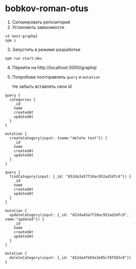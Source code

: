 # bobkov-roman-otus
1. Склоинровать репозиторий
2. Установить зависимости
```
cd nest-graphql
npm i
```

3. Запустить в режиме разработки
```
npm run start:dev
```
4. Перейти на http://localhost:3000/graphql
5. Попробова поотправлять `query` и `mutation`

   Не забыть вставлять свои id
```
query {
  categories {
    _id
    name
    createdAt
    updatedAt
  }
}
```
```
mutation {
  createCategory(input: {name:"delete test"}) {
    _id
    name
    createdAt
    updatedAt
  }
}
```

```
query {
  findCategory(input: {_id: "652da3a57f10ac952ad2dfc4"}) {
    _id
    name
    createdAt
    updatedAt
  }
}
```

```
mutation {
  updateCategory(input: {_id: "652da45a7f10ac952ad2dfc9", name:"updated"}) {
    _id
    name
    createdAt
    updatedAt
  }
}
```

```
mutation {
  deleteCategory(input: {_id: "652da4fb03e3e95cf8f583c0"})
}
```